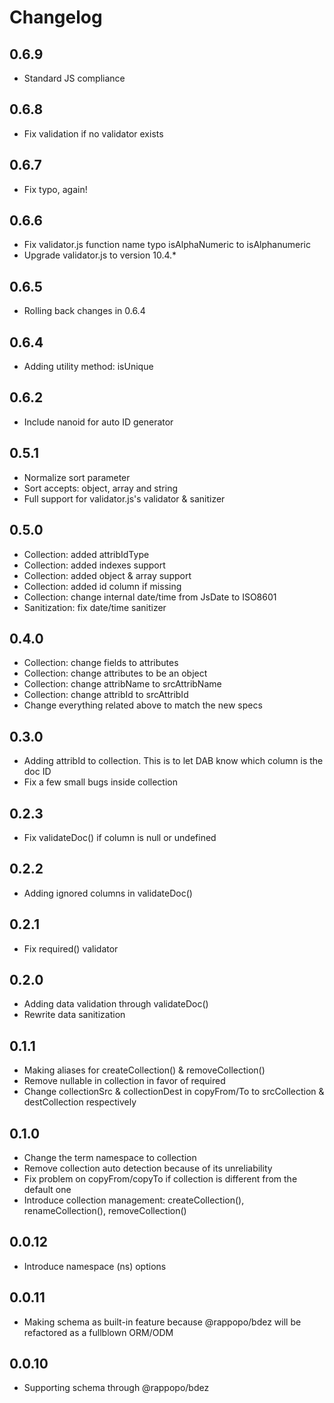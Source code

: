 # Changelog

## 0.6.9

* Standard JS compliance

## 0.6.8

* Fix validation if no validator exists

## 0.6.7

* Fix typo, again!

## 0.6.6

* Fix validator.js function name typo isAlphaNumeric to isAlphanumeric
* Upgrade validator.js to version 10.4.*

## 0.6.5

* Rolling back changes in 0.6.4

## 0.6.4

* Adding utility method: isUnique

## 0.6.2

* Include nanoid for auto ID generator

## 0.5.1

* Normalize sort parameter
* Sort accepts: object, array and string
* Full support for validator.js's validator & sanitizer

## 0.5.0

* Collection: added attribIdType
* Collection: added indexes support
* Collection: added object & array support
* Collection: added id column if missing
* Collection: change internal date/time from JsDate to ISO8601
* Sanitization: fix date/time sanitizer

## 0.4.0

* Collection: change fields to attributes
* Collection: change attributes to be an object
* Collection: change attribName to srcAttribName
* Collection: change attribId to srcAttribId
* Change everything related above to match the new specs

## 0.3.0

* Adding attribId to collection. This is to let DAB know which column is the doc ID
* Fix a few small bugs inside collection

## 0.2.3

* Fix validateDoc() if column is null or undefined

## 0.2.2

* Adding ignored columns in validateDoc()

## 0.2.1

* Fix required() validator

## 0.2.0

* Adding data validation through validateDoc()
* Rewrite data sanitization

## 0.1.1

* Making aliases for createCollection() & removeCollection()
* Remove nullable in collection in favor of required
* Change collectionSrc & collectionDest in copyFrom/To to srcCollection & destCollection respectively

## 0.1.0

* Change the term namespace to collection
* Remove collection auto detection because of its unreliability
* Fix problem on copyFrom/copyTo if collection is different from the default one
* Introduce collection management: createCollection(), renameCollection(), removeCollection()

## 0.0.12

* Introduce namespace (ns) options

## 0.0.11

* Making schema as built-in feature because @rappopo/bdez will be refactored as a fullblown ORM/ODM

## 0.0.10

* Supporting schema through @rappopo/bdez